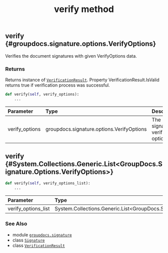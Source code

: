 ﻿---
title: verify method
second_title: GroupDocs.Signature for Python via .NET API References
description: 
type: docs
url: /python-net/groupdocs.signature/signature/verify/
is_root: false
weight: 90
---

## verify {#groupdocs.signature.options.VerifyOptions}

Verifies the document signatures with given VerifyOptions data.


### Returns 


Returns instance of [`VerificationResult`](/signature/python-net/groupdocs.signature.domain/verificationresult). Property VerificationResult.IsValid returns true if verification process was successful.


```python
def verify(self, verify_options):
    ...
```


| Parameter | Type | Description |
| :- | :- | :- |
| verify_options | groupdocs.signature.options.VerifyOptions | The signature verification options. |


## verify {#System.Collections.Generic.List<GroupDocs.Signature.Options.VerifyOptions>}





```python
def verify(self, verify_options_list):
    ...
```


| Parameter | Type | Description |
| :- | :- | :- |
| verify_options_list | System.Collections.Generic.List<GroupDocs.Signature.Options.VerifyOptions> |  |



### See Also
* module [`groupdocs.signature`](../../)
* class [`Signature`](/signature/python-net/groupdocs.signature/signature)
* class [`VerificationResult`](/signature/python-net/groupdocs.signature.domain/verificationresult)

